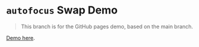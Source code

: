 # `autofocus` Swap Demo 

> This branch is for the GitHub pages demo, based on the main branch.

[Demo here](https://justintout.github.io/autofocus-swap-demo/).

